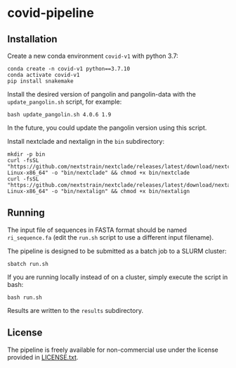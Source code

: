 # covid-pipeline

## Installation

Create a new conda environment `covid-v1` with python 3.7:

    conda create -n covid-v1 python==3.7.10 
    conda activate covid-v1
    pip install snakemake

Install the desired version of pangolin and pangolin-data with the `update_pangolin.sh` script, for example:

    bash update_pangolin.sh 4.0.6 1.9

In the future, you could update the pangolin version using this script.

Install nextclade and nextalign in the `bin` subdirectory:

    mkdir -p bin
    curl -fsSL "https://github.com/nextstrain/nextclade/releases/latest/download/nextclade-Linux-x86_64" -o "bin/nextclade" && chmod +x bin/nextclade
    curl -fsSL "https://github.com/nextstrain/nextclade/releases/latest/download/nextalign-Linux-x86_64" -o "bin/nextalign" && chmod +x bin/nextalign

## Running

The input file of sequences in FASTA format should be named `ri_sequence.fa` (edit the `run.sh` script to use a different input filename).

The pipeline is designed to be submitted as a batch job to a SLURM cluster:

    sbatch run.sh

If you are running locally instead of on a cluster, simply execute the script in bash:

    bash run.sh

Results are written to the `results` subdirectory.

## License

The pipeline is freely available for non-commercial use under the license provided in [LICENSE.txt](https://github.com/kantorlab/covid-pipeline/blob/main/LICENSE.txt).

